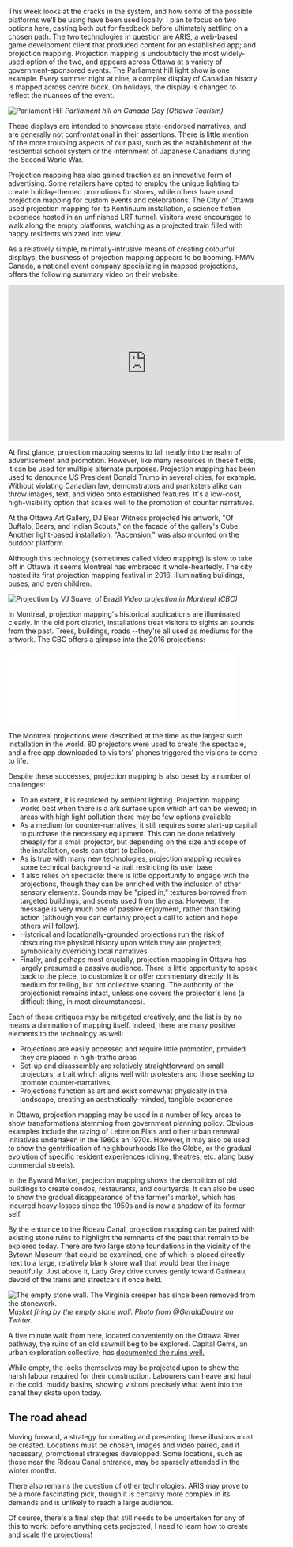 This week looks at the cracks in the system, and how some of the possible platforms we'll be using have been used locally. I plan to focus on two options here, casting both out for feedback before ultimately settling on a chosen path. The two technologies in question are ARIS, a web-based game development client that produced content for an established app; and projection mapping. 
Projection mapping is undoubtedly the most widely-used option of the two, and appears across Ottawa at a variety of government-sponsored events. The Parliament hill light show is one example. Every summer night at nine, a complex display of Canadian history is mapped across centre block. On holidays, the display is changed to reflect the nuances of the event.

![Parliament Hill](https://www.ottawatourism.ca/wp-content/uploads/2015/03/Sound-and-Light-Show-on-Parliament-Hill-Northern-Lights-2.jpg)
*Parliament hill on Canada Day (Ottawa Tourism)*

These displays are intended to showcase state-endorsed narratives, and are generally not confrontational in their assertions. There is little mention of the more troubling aspects of our past, such as the establishment of the residential school system or the internment of Japanese Canadians during the Second World War.

Projection mapping has also gained traction as an innovative form of advertising. Some retailers have opted to employ the unique lighting to create holiday-themed promotions for stores, while others have used projection mapping for custom events and celebrations. The City of Ottawa used projection mapping for its Kontinuum installation, a science fiction experiece hosted in an unfinished LRT tunnel. Visitors were encouraged to walk along the empty platforms, watching as a projected train filled with happy residents whizzed into view.

As a relatively simple, minimally-intrusive means of creating colourful displays, the business of projection mapping appears to be booming. FMAV Canada, a national event company specializing in mapped projections, offers the following summary video on their website:

<iframe width="560" height="315" src="https://www.youtube.com/embed/-RFcOHoFo2A" frameborder="0" allow="autoplay; encrypted-media" allowfullscreen></iframe>

At first glance, projection mapping seems to fall neatly into the realm of advertisement and promotion. However, like many resources in these fields, it can be used for multiple alternate purposes. Projection mapping has been used to denounce US President Donald Trump in several cities, for example. Without violating Canadian law, demonstrators and pranksters alike can throw images, text, and video onto established features. It's a low-cost, high-visibility option that scales well to the promotion of counter narratives.

At the Ottawa Art Gallery, DJ Bear Witness projected his artwork, "Of Buffalo, Bears, and Indian Scouts," on the facade of the gallery's Cube. Another light-based installation, "Ascension," was also mounted on the outdoor platform. 

Although this technology (sometimes called video mapping) is slow to take off in Ottawa, it seems Montreal has embraced it whole-heartedly. The city hosted its first projection mapping festival in 2016, illuminating buildings, buses, and even children.

![Projection by VJ Suave, of Brazil](https://i.cbc.ca/1.3794866.1475787533!/fileImage/httpImage/image._gen/derivatives/original_620/mapping-festival.)
*Video projection in Montreal (CBC)*

In Montreal, projection mapping's historical applications are illuminated clearly. In the old port district, installations treat visitors to sights an sounds from the past. Trees, buildings, roads --they're all used as mediums for the artwork. The CBC offers a glimpse into the 2016 projections:

<iframe src="//www.cbc.ca/i/caffeine/syndicate/?mediaId=688977987998" width="460" height="" frameborder="0" allowfullscreen></iframe>

The Montreal projections were described at the time as the largest such installation in the world. 80 projectors were used to create the spectacle, and a free app downloaded to visitors' phones triggered the visions to come to life. 

Despite these successes, projection mapping is also beset by a number of challenges: 

+ To an extent, it is restricted by ambient lighting. Projection mapping works best when there is a ark surface upon which art can be viewed; in areas with high light pollution there may be few options available
+ As a medium for counter-narratives, it still requires some start-up capital to purchase the necessary equipment. This can be done relatively cheaply for a small projector, but depending on the size and scope of the installation, costs can start to balloon. 
+ As is true with many new technologies, projection mapping requires some technical background -a trait restricting its user base
+ It also relies on spectacle: there is little opportunity to engage with the projections, though they can be enriched with the inclusion of other sensory elements. Sounds may be "piped in," textures borrowed from targeted buildings, and scents used from the area. However, the message is very much one of passive enjoyment, rather than taking action (although you can certainly project a call to action and hope others will follow).
+ Historical and locationally-grounded projections run the risk of obscuring the physical history upon which they are projected; symbolically overriding local narratives
+ Finally, and perhaps most crucially, projection mapping in Ottawa has largely presumed a passive audience. There is little opportunity to speak back to the piece, to customize it or offer commentary directly. It is medium for telling, but not collective sharing. The authority of the projectionist remains intact, unless one covers the projector's lens (a difficult thing, in most circumstances).

Each of these critiques may be mitigated creatively, and the list is by no means a damnation of mapping itself. Indeed, there are many positive elements to the technology as well:

+ Projections are easily accessed and require little promotion, provided they are placed in high-traffic areas
+ Set-up and disassembly are relatively straightforward on small projectors, a trait which aligns well with protesters and those seeking to promote counter-narratives
+ Projections function as art and exist somewhat physically in the landscape, creating an aesthetically-minded, tangible experience

In Ottawa, projection mapping may be used in a number of key areas to show transformations stemming from government planning policy. Obvious examples include the razing of Lebreton Flats and other urban renewal initiatives undertaken in the 1960s an 1970s. However, it may also be used to show the gentrification of neighbourhoods like the Glebe, or the gradual evolution of specific resident experiences (dining, theatres, etc. along busy commercial streets).

In the Byward Market, projection mapping shows the demolition of old buildings to create condos, restaurants, and courtyards. It can also be used to show the gradual disappearance of the farmer's market, which has incurred heavy losses since the 1950s and is now a shadow of its former self.

By the entrance to the Rideau Canal, projection mapping can be paired with existing stone ruins to highlight the remnants of the past that remain to be explored today. There are two large stone foundations in the vicinity of the Bytown Museum that could be examined, one of which is placed directly next to a large, relatively blank stone wall that would bear the image beautifully. Just above it, Lady Grey drive curves gently toward Gatineau, devoid of the trains and streetcars it once held.

![The empty stone wall. The Virginia creeper has since been removed from the stonework.](https://pbs.twimg.com/media/CLWIz6jUwAAMxPA.jpg)
*Musket firing by the empty stone wall. Photo from @GeraldDoutre on Twitter.*

A five minute walk from here, located conveniently on the Ottawa River pathway, the ruins of an old sawmill beg to be explored. Capital Gems, an urban exploration collective, has [documented the ruins well.](http://www.capitalgems.ca/parliament-hill-mill.html) 

While empty, the locks themselves may be projected upon to show the harsh labour required for their construction. Labourers can heave and haul in the cold, muddy basins, showing visitors precisely what went into the canal they skate upon today.

## The road ahead

Moving forward, a strategy for creating and presenting these illusions must be created. Locations must be chosen, images and video paired, and if necessary, promotional strategies developped. Some locations, such as those near the Rideau Canal entrance, may be sparsely attended in the winter months.

There also remains the question of other technologies. ARIS may prove to be a more fascinating pick, though it is certainly more complex in its demands and is unlikely to reach a large audience.

Of course, there's a final step that still needs to be undertaken for any of this to work: before anything gets projected, I need to learn how to create and scale the projections!
